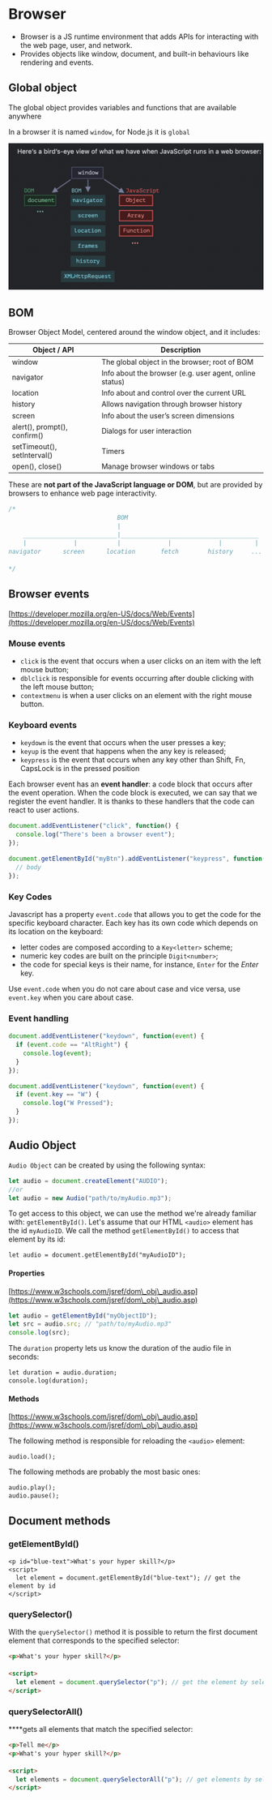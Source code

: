# Browser

- Browser is a JS runtime environment that adds APIs for interacting with the web page, user, and network. 
- Provides objects like window, document, and built-in behaviours like rendering and events.

## Global object

The global object provides variables and functions that are available anywhere

In a browser it is named `window`, for Node.js it is `global`

![](../../aaa-assets/browser-1.png)

## BOM

Browser Object Model, centered around the window object, and it includes:

| **Object / API**             | **Description**                                         |
| ---------------------------- | ------------------------------------------------------- |
| window                       | The global object in the browser; root of BOM           |
| navigator                    | Info about the browser (e.g. user agent, online status) |
| location                     | Info about and control over the current URL             |
| history                      | Allows navigation through browser history               |
| screen                       | Info about the user’s screen dimensions                 |
| alert(), prompt(), confirm() | Dialogs for user interaction                            |
| setTimeout(), setInterval()  | Timers                                                  |
| open(), close()              | Manage browser windows or tabs                          |

These are **not part of the JavaScript language or DOM**, but are provided by browsers to enhance web page interactivity.


```js
/*
                              BOM
                              |
    __________________________|______________________________________
    |             |           |             |             |         |
navigator      screen      location       fetch        history     ...

*/
```

## Browser events

[https://developer.mozilla.org/en-US/docs/Web/Events](https://developer.mozilla.org/en-US/docs/Web/Events)

### Mouse events

* `click` is the event that occurs when a user clicks on an item with the left mouse button;
* `dblclick` is responsible for events occurring after double clicking with the left mouse button;
* `contextmenu` is when a user clicks on an element with the right mouse button.

### Keyboard events 

* `keydown` is the event that occurs when the user presses a key;
* `keyup` is the event that happens when the any key is released;
* `keypress` is the event that occurs when any key other than Shift, Fn, CapsLock is in the pressed position

Each browser event has an **event handler**: a code block that occurs after the event operation. When the code block is executed, we can say that we register the event handler. It is thanks to these handlers that the code can react to user actions.

```javascript
document.addEventListener("click", function() {
  console.log("There's been a browser event");
});
```

```javascript
document.getElementById("myBtn").addEventListener("keypress", function() {
  // body
});
```

### Key Codes 

Javascript has a property `event.code` that allows you to get the code for the specific keyboard character. Each key has its own code which depends on its location on the keyboard:

* letter codes are composed according to a `Key<letter>` scheme;
* numeric key codes are built on the principle `Digit<number>`;
* the code for special keys is their name, for instance, `Enter` for the _Enter_ key.

Use `event.code` when you do not care about case and vice versa, use `event.key` when you care about case.

### Event handling 

```javascript
document.addEventListener("keydown", function(event) {
  if (event.code == "AltRight") {
    console.log(event);
  }
});
```

```javascript
document.addEventListener("keydown", function(event) {
  if (event.key == "W") {
    console.log("W Pressed");
  }
});
```

## Audio Object 

`Audio Object` can be created by using the following syntax:

```javascript
let audio = document.createElement("AUDIO");
//or
let audio = new Audio("path/to/myAudio.mp3");
```

To get access to this object, we can use the method we're already familiar with: `getElementById()`. Let's assume that our HTML `<audio>` element has the id `myAudioID`. We call the method `getElementById()` to access that element by its id:

```
let audio = document.getElementById("myAudioID");
```

#### Properties

[https://www.w3schools.com/jsref/dom\_obj\_audio.asp](https://www.w3schools.com/jsref/dom\_obj\_audio.asp)

```javascript
let audio = getElementById("myObjectID");
let src = audio.src; // "path/to/myAudio.mp3"
console.log(src);
```

The `duration` property lets us know the duration of the audio file in seconds:

```
let duration = audio.duration;
console.log(duration);
```

#### Methods

[https://www.w3schools.com/jsref/dom\_obj\_audio.asp](https://www.w3schools.com/jsref/dom\_obj\_audio.asp)

The following method is responsible for reloading the `<audio>` element:

```
audio.load();
```

The following methods are probably the most basic ones:

```
audio.play();
audio.pause();
```

## Document methods

### getElementById()

```markup
<p id="blue-text">What's your hyper skill?</p>
<script>
  let element = document.getElementById("blue-text"); // get the element by id
</script>
```

### querySelector()

With the `querySelector()` method it is possible to return the first document element that corresponds to the specified selector:

```html
<p>What's your hyper skill?</p>
 
<script>
  let element = document.querySelector("p"); // get the element by selector
</script>
```

### querySelectorAll()

\*\*\*\*gets all elements that match the specified selector:

```html
<p>Tell me</p>
<p>What's your hyper skill?</p>
 
<script>
  let elements = document.querySelectorAll("p"); // get elements by selector
</script>
```
